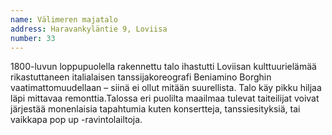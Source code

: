 ```yaml
---
name: Välimeren majatalo
address: Haravankyläntie 9, Loviisa
number: 33
---
```

1800-luvun loppupuolella rakennettu talo ihastutti Loviisan kulttuurielämää rikastuttaneen italialaisen tanssijakoreografi Beniamino Borghin vaatimattomuudellaan – siinä ei ollut mitään suurellista. Talo käy pikku hiljaa läpi mittavaa remonttia.Talossa eri puolilta maailmaa tulevat taiteilijat voivat järjestää monenlaisia tapahtumia kuten konsertteja, tanssiesityksiä, tai vaikkapa pop up -ravintolailtoja.
